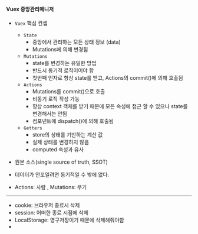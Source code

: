 #### Vuex 중앙관리매니저

- `Vuex` 핵심 컨셉
  - `State`
    - 중앙에서 관리하는 모든 상태 정보 (data)
    - Mutations에 의해 변경됨
  - `Mutations`
    - state를 변경하는 유일한 방법
    - 반드시 동기적 로직이어야 함 
    - 첫번째 인자로 항상 state를 받고, Actions의 commit()에 의해 호출됨
  - `Actions`
    - Mutations를 commit()으로 호출
    - 비동기 로직 작성 가능
    - 항상 context 객체를 받기 때문에 모든 속성에 접근 할 수 있으나 state를 변경해서는 안됨
    - 컴포넌트에 dispatch()에 의해 호출됨
  - `Getters`
    - store의 상태를 기반하는 계산 값
    - 실제 상태를 변경하지 않음
    - computed 속성과 유사

- 원본 소스(single source of truth, SSOT) 
- 데이터가 안꼬일려면 동기적일 수 밖에 없다.
- Actions: 사람 , Mutations: 무기 

<hr/>

- cookie: 브라우저 종료시 삭제
- session: 어떠한 종료 시점에 삭제
- LocalStorage: 영구저장이기 때문에 삭제해줘야함
-  

